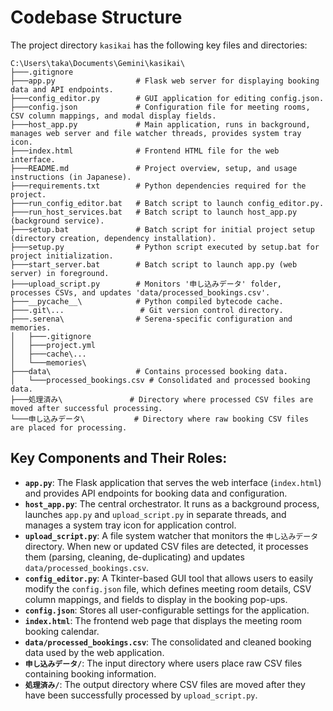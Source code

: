 # Codebase Structure

The project directory `kasikai` has the following key files and directories:

```
C:\Users\taka\Documents\Gemini\kasikai\
├───.gitignore
├───app.py                  # Flask web server for displaying booking data and API endpoints.
├───config_editor.py        # GUI application for editing config.json.
├───config.json             # Configuration file for meeting rooms, CSV column mappings, and modal display fields.
├───host_app.py             # Main application, runs in background, manages web server and file watcher threads, provides system tray icon.
├───index.html              # Frontend HTML file for the web interface.
├───README.md               # Project overview, setup, and usage instructions (in Japanese).
├───requirements.txt        # Python dependencies required for the project.
├───run_config_editor.bat   # Batch script to launch config_editor.py.
├───run_host_services.bat   # Batch script to launch host_app.py (background service).
├───setup.bat               # Batch script for initial project setup (directory creation, dependency installation).
├───setup.py                # Python script executed by setup.bat for project initialization.
├───start_server.bat        # Batch script to launch app.py (web server) in foreground.
├───upload_script.py        # Monitors '申し込みデータ' folder, processes CSVs, and updates 'data/processed_bookings.csv'.
├───__pycache__\            # Python compiled bytecode cache.
├───.git\...                 # Git version control directory.
├───.serena\                # Serena-specific configuration and memories.
│   ├───.gitignore
│   ├───project.yml
│   ├───cache\...
│   └───memories\
├───data\                   # Contains processed booking data.
│   └───processed_bookings.csv # Consolidated and processed booking data.
├───処理済み\               # Directory where processed CSV files are moved after successful processing.
└───申し込みデータ\           # Directory where raw booking CSV files are placed for processing.
```

## Key Components and Their Roles:

*   **`app.py`**: The Flask application that serves the web interface (`index.html`) and provides API endpoints for booking data and configuration.
*   **`host_app.py`**: The central orchestrator. It runs as a background process, launches `app.py` and `upload_script.py` in separate threads, and manages a system tray icon for application control.
*   **`upload_script.py`**: A file system watcher that monitors the `申し込みデータ` directory. When new or updated CSV files are detected, it processes them (parsing, cleaning, de-duplicating) and updates `data/processed_bookings.csv`.
*   **`config_editor.py`**: A Tkinter-based GUI tool that allows users to easily modify the `config.json` file, which defines meeting room details, CSV column mappings, and fields to display in the booking pop-ups.
*   **`config.json`**: Stores all user-configurable settings for the application.
*   **`index.html`**: The frontend web page that displays the meeting room booking calendar.
*   **`data/processed_bookings.csv`**: The consolidated and cleaned booking data used by the web application.
*   **`申し込みデータ/`**: The input directory where users place raw CSV files containing booking information.
*   **`処理済み/`**: The output directory where CSV files are moved after they have been successfully processed by `upload_script.py`.

